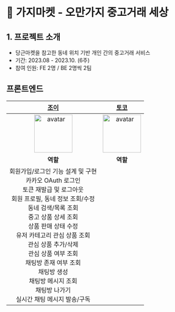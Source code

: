 # 🍆 가지마켓 - 오만가지 중고거래 세상

## 1. 프로젝트 소개
- 당근마켓을 참고한 동네 위치 기반 개인 간의 중고거래 서비스
- 기간: 2023.08 - 2023.10. (6주)
- 참여 인원: FE 2명 / BE 2명씩 2팀

## 프론트엔드

|[조이](https://github.com/youzysu) | [토코](https://github.com/aaaz425) |
| :---: | :---: |
| <img src="https://avatars.githubusercontent.com/u/111998760?v=4" width=100 height=100 alt="avatar"/> | <img src="https://avatars.githubusercontent.com/u/101464713?v=4" width=100 height=100 alt="avatar"/> | 
| **역할** | **역할** |
| 회원가입/로그인 기능 설계 및 구현 <br /> 카카오 OAuth 로그인 <br /> 토큰 재발급 및 로그아웃 <br /> 회원 프로필, 동네 정보 조회/수정 <br /> 동네 검색/목록 조회 <br />  중고 상품 상세 조회 <br /> 상품 판매 상태 수정 <br /> 유저 카테고리 관심 상품 조회 <br /> 관심 상품 추가/삭제 <br /> 관심 상품 여부 조회 <br /> 채팅방 존재 여부 조회 <br /> 채팅방 생성 <br /> 채팅방 메시지 조회 <br /> 채팅방 나가기 <br /> 실시간 채팅 메시지 발송/구독|  |
